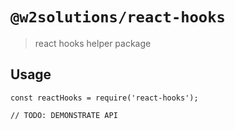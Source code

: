 # `@w2solutions/react-hooks`

> react hooks helper package

## Usage

```
const reactHooks = require('react-hooks');

// TODO: DEMONSTRATE API
```
